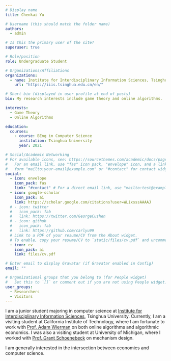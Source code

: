 ```yaml
---
# Display name
title: Chenkai Yu

# Username (this should match the folder name)
authors:
  - admin

# Is this the primary user of the site?
superuser: true

# Role/position
role: Undergraduate Student

# Organizations/Affiliations
organizations:
  - name: Institute for Interdisciplinary Information Sciences, Tsinghua University
    url: "https://iiis.tsinghua.edu.cn/en/"

# Short bio (displayed in user profile at end of posts)
bio: My research interests include game theory and online algorithms.

interests:
  - Game Theory
  - Online Algorithms

education:
  courses:
    - course: BEng in Computer Science
      institution: Tsinghua University
      year: 2021

# Social/Academic Networking
# For available icons, see: https://sourcethemes.com/academic/docs/page-builder/#icons
#   For an email link, use "fas" icon pack, "envelope" icon, and a link in the
#   form "mailto:your-email@example.com" or "#contact" for contact widget.
social:
  - icon: envelope
    icon_pack: fas
    link: "#contact" # For a direct email link, use "mailto:test@example.org".
  - icon: google-scholar
    icon_pack: ai
    link: https://scholar.google.com/citations?user=WLixsssAAAAJ
  # - icon: twitter
  #   icon_pack: fab
  #   link: https://twitter.com/GeorgeCushen
  # - icon: github
  #   icon_pack: fab
  #   link: https://github.com/carlyu99
  # Link to a PDF of your resume/CV from the About widget.
  # To enable, copy your resume/CV to `static/files/cv.pdf` and uncomment the lines below.
  - icon: cv
    icon_pack: ai
    link: files/cv.pdf

# Enter email to display Gravatar (if Gravatar enabled in Config)
email: ""

# Organizational groups that you belong to (for People widget)
#   Set this to `[]` or comment out if you are not using People widget.
user_groups:
  - Researchers
  - Visitors
---
```


I am a junior student majoring in computer science at [Institute for Interdisciplinary Information Sciences](https://iiis.tsinghua.edu.cn/en/), Tsinghua University. Currently, I am a visiting student at California Institute of Technology, where I am fortunate to work with [Prof. Adam Wierman](http://users.cms.caltech.edu/~adamw/index.html) on both online algorithms and algorithmic economics. I was also a visiting student at University of Michigan, where I worked with [Prof. Grant Schoenebeck](http://schoeneb.people.si.umich.edu/) on mechanism design.

I am generally interested in the intersection between economics and computer science.

